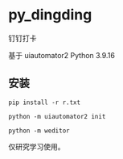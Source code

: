 # py_dingding

钉钉打卡

基于 uiautomator2
Python 3.9.16

## 安装

`pip install -r r.txt`

`python -m uiautomator2 init`

`python -m weditor`

仅研究学习使用。
